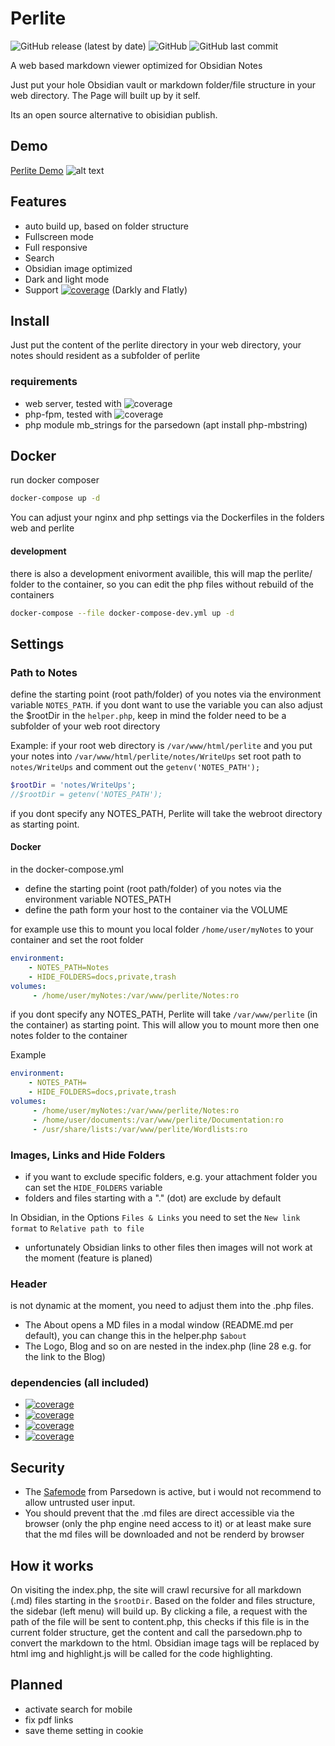 # Perlite
  
![GitHub release (latest by date)](https://img.shields.io/github/v/release/secure-77/perlite) ![GitHub](https://img.shields.io/github/license/secure-77/perlite) ![GitHub last commit](https://img.shields.io/github/last-commit/secure-77/Perlite)


	
A web based markdown viewer optimized for Obsidian Notes

Just put your hole Obsidian vault or markdown folder/file structure in your web directory. The Page will built up by it self. 

Its an open source alternative to obisidian publish.


## Demo

[Perlite Demo](https://perlite.secure77.de)
![alt text](https://raw.githubusercontent.com/secure-77/Perlite/main/Demo/screenshot.png "Demo Screenshot")

## Features

- auto build up, based on folder structure
- Fullscreen mode
- Full responsive
- Search
- Obsidian image optimized
- Dark and light mode
- Support [![coverage](https://img.shields.io/badge/Bootswath-Themes-blue)](https://bootswatch.com) (Darkly and Flatly)




## Install
Just put the content of the perlite directory in your web directory, your notes should resident as a subfolder of perlite

### requirements
- web server, tested with ![coverage](https://img.shields.io/badge/NGINX-1.18.0-blue)
- php-fpm, tested with ![coverage](https://img.shields.io/badge/PHP-7.4-green)
- php module mb_strings for the parsedown (apt install php-mbstring)



## Docker

run docker composer
```bash
docker-compose up -d
```

You can adjust your nginx and php settings via the Dockerfiles in the folders web and perlite

#### development
there is also a development enivorment availible, this will map the perlite/ folder to the container, so you can edit the php files without rebuild of the containers
```bash
docker-compose --file docker-compose-dev.yml up -d
```


## Settings

### Path to Notes

define the starting point (root path/folder) of you notes via the environment variable `NOTES_PATH`.
if you dont want to use the variable you can also adjust the $rootDir in the `helper.php`, keep in mind the folder need to be a subfolder of your web root directory

Example: if your root web directory is `/var/www/html/perlite` and you put your notes into `/var/www/html/perlite/notes/WriteUps` set root path to `notes/WriteUps` and comment out the `getenv('NOTES_PATH');`

```php
$rootDir = 'notes/WriteUps';
//$rootDir = getenv('NOTES_PATH');
```

if you dont specify any NOTES_PATH, Perlite will take the webroot directory as starting point. 


#### Docker
in the docker-compose.yml 
- define the starting point (root path/folder) of you notes via the environment variable NOTES_PATH
- define the path form your host to the container via the VOLUME

for example use this to mount you local folder `/home/user/myNotes` to your container and set the root folder 

```yml
environment:
    - NOTES_PATH=Notes
    - HIDE_FOLDERS=docs,private,trash
volumes:
     - /home/user/myNotes:/var/www/perlite/Notes:ro
```

if you dont specify any NOTES_PATH, Perlite will take `/var/www/perlite` (in the container) as starting point. This will allow you to mount more then one notes folder to the container

Example
```yml
environment:
    - NOTES_PATH=
    - HIDE_FOLDERS=docs,private,trash
volumes:
     - /home/user/myNotes:/var/www/perlite/Notes:ro
     - /home/user/documents:/var/www/perlite/Documentation:ro
     - /usr/share/lists:/var/www/perlite/Wordlists:ro
```




### Images, Links and Hide Folders

- if you want to exclude specific folders, e.g. your attachment folder you can set the `HIDE_FOLDERS` variable
- folders and files starting with a "." (dot) are exclude by default


In Obsidian, in the Options `Files & Links` you need to set the `New link format` to `Relative path to file`
- unfortunately Obsidian links to other files then images will not work at the moment (feature is planed)

### Header
is not dynamic at the moment, you need to adjust them into the .php files.

- The About opens a MD files in a modal window (README.md per default), you can change this in the helper.php `$about`
- The Logo, Blog and so on are nested in the index.php (line 28 e.g. for the link to the Blog)



### dependencies (all included)

- [![coverage](https://img.shields.io/badge/Parsedown-1.7.4-lightgrey)](https://github.com/erusev/parsedown)
- [![coverage](https://img.shields.io/badge/jQuery-3.6.0-lightblue)](https://jquery.com/)
- [![coverage](https://img.shields.io/badge/Bootstrap-5-blue)](https://getbootstrap.com/)
- [![coverage](https://img.shields.io/badge/Highlight.js-11.0.1-green)](https://highlightjs.org/)



## Security
- The [Safemode](https://github.com/erusev/parsedown#security) from Parsedown is active, but i would not recommend to allow untrusted user input.
- You should prevent that the .md files are direct accessible via the browser (only the php engine need access to it) or at least make sure that the md files will be downloaded and not be renderd by browser


## How it works
On visiting the index.php, the site will crawl recursive for all markdown (.md) files starting in the `$rootDir`. Based on the folder and files structure, the sidebar (left menu) will build up. By clicking a file, a request with the path of the file will be sent to content.php, this checks if this file is in the current folder structure, get the content and call the parsedown.php to convert the markdown to the html. Obsidian image tags will be replaced by html img and highlight.js will be called for the code highlighting.



## Planned
- activate search for mobile
- fix pdf links
- save theme setting in cookie

